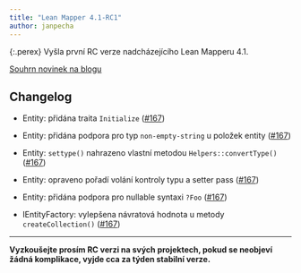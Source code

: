 ```yaml
---
title: "Lean Mapper 4.1-RC1"
author: janpecha
---
```


{:.perex}
Vyšla první RC verze nadcházejícího Lean Mapperu 4.1.

[Souhrn novinek na blogu](/blog/2024-08-07-novinky-ve-verzi-4-1/)

## Changelog

* Entity: přidána traita `Initialize` ([#167](https://github.com/Tharos/LeanMapper/pull/167))

* Entity: přidána podpora pro typ `non-empty-string` u položek entity ([#167](https://github.com/Tharos/LeanMapper/pull/167))

* Entity: `settype()` nahrazeno vlastní metodou `Helpers::convertType()` ([#167](https://github.com/Tharos/LeanMapper/pull/167))

* Entity: opraveno pořadí volání kontroly typu a setter pass ([#167](https://github.com/Tharos/LeanMapper/pull/167))

* Entity: přidána podpora pro nullable syntaxi `?Foo` ([#167](https://github.com/Tharos/LeanMapper/pull/167))

* IEntityFactory: vylepšena návratová hodnota u metody `createCollection()` ([#167](https://github.com/Tharos/LeanMapper/pull/167))

---

**Vyzkoušejte prosím RC verzi na svých projektech, pokud se neobjeví žádná komplikace, vyjde cca za týden stabilní verze.**
